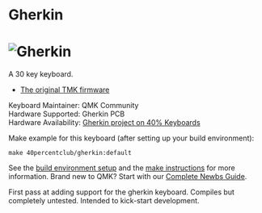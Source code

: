 # Gherkin

![Gherkin](https://i.imgur.com/XrqqtTq.jpg)
===

A 30 key keyboard.

* [The original TMK firmware](https://github.com/di0ib/tmk_keyboard/tree/master/keyboard/gherkin)

Keyboard Maintainer: QMK Community  
Hardware Supported: Gherkin PCB  
Hardware Availability: [Gherkin project on 40% Keyboards](http://www.40percent.club/2016/11/gherkin.html)

Make example for this keyboard (after setting up your build environment):

    make 40percentclub/gherkin:default

See the [build environment setup](https://docs.qmk.fm/#/getting_started_build_tools) and the [make instructions](https://docs.qmk.fm/#/getting_started_make_guide) for more information. Brand new to QMK? Start with our [Complete Newbs Guide](https://docs.qmk.fm/#/newbs).

First pass at adding support for the gherkin keyboard. Compiles but completely
untested. Intended to kick-start development.
